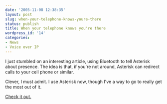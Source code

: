 ```yaml
---
date: '2005-11-08 12:38:35'
layout: post
slug: when-your-telephone-knows-youre-there
status: publish
title: When your telephone knows you're there
wordpress_id: '14'
categories:
- News
- Voice over IP
---
```


I just stumbled on an interesting article, using Bluetooth to tell Asterisk about presence. The idea is that, if you're not around, Asterisk can redirect calls to your cell phone or similar.

Clever, I must admit. I use Asterisk now, though I've a way to go to really get the most out of it.

[Check it out.](http://mundy.org/blog/index.php?p=78)
